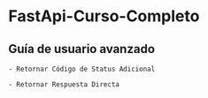 # FastApi-Curso-Completo


## Guía de usuario avanzado

    - Retornar Código de Status Adicional

    - Retornar Respuesta Directa
